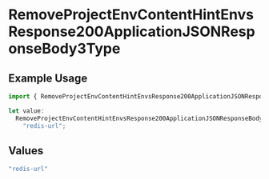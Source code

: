 # RemoveProjectEnvContentHintEnvsResponse200ApplicationJSONResponseBody3Type

## Example Usage

```typescript
import { RemoveProjectEnvContentHintEnvsResponse200ApplicationJSONResponseBody3Type } from "@vercel/sdk/models/operations";

let value:
  RemoveProjectEnvContentHintEnvsResponse200ApplicationJSONResponseBody3Type =
    "redis-url";
```

## Values

```typescript
"redis-url"
```